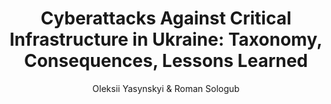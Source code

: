 ---
title: "Cyberattacks Against Critical Infrastructure in Ukraine: Taxonomy, Consequences, Lessons Learned"
permalink: "/program/presentations/oleksii-yasynskyi-and-roman-sologub/"
layout: presentation
author: Oleksii Yasynskyi & Roman Sologub
profile:
 - image: oleksii.png
 - image: roman-two.png
id: presentation
---